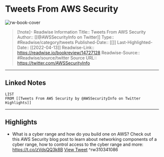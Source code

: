 # Tweets From AWS Security

![rw-book-cover](https://pbs.twimg.com/profile_images/1669088913271537666/T4ZoDpwD.jpg)
<br>
>[!note]- Readwise Information
>Title:: Tweets From AWS Security
>Author:: [[@AWSSecurityInfo on Twitter]]
>Type:: #Readwise/category/tweets
>Published-Date:: [[]]
>Last-Highlighted-Date:: [[2022-04-13]]
>Readwise-Link:: https://readwise.io/bookreview/14727128
>Readwise-Source:: #Readwise/source/twitter
>Source URL:: https://twitter.com/AWSSecurityInfo
--- 

## Linked Notes
```dataview
LIST
FROM [[Tweets From AWS Security by @AWSSecurityInfo on Twitter Highlights]]
```

---

## Highlights
- What is a cyber range and how do you build one on AWS? Check out this AWS Security blog post to learn about networking components of a cyber range, how to control access to the cyber range and more: https://t.co/zVdsQQ3k8B [View Tweet](https://readwise.io/open/310341086) ^rw310341086
